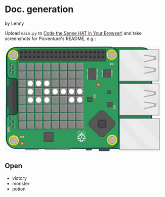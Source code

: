 # Doc. generation

by Lenny

Upload `main.py` to [Code the Sense HAT in Your Browser!](https://trinket.io/sense-hat) and take screenshots for Picventure's README, e.g.:

![key on sense](key-on-sense.png "key on sense")

## Open

- victory
- monster
- potion
